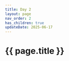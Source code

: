 ```yaml
---
title: Day 2
layout: page
nav_order: 2
has_children: true
updateDate: 2025-06-17
---
```


# {{ page.title }}
